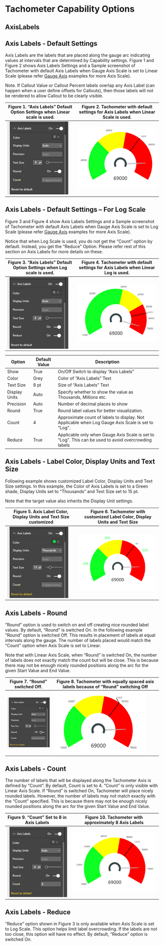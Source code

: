 ﻿
# Tachometer Capability Options

## AxisLabels

## Axis Labels - Default Settings
Axis Labels are the labels that are placed along the gauge arc indicating values at intervals that are determined by Capability settings. Figure 1 and Figure 2 shows Axis Labels Settings and a Sample screenshot of Tachometer with default Axis Labels when Gauge Axis Scale is set to Linear Scale (please refer [Gauge Axis](GaugeAxis.md) examples for more Axis Scale). 

Note. If Callout Value or Callout Percent labels overlap any Axis Label (can happen when a user define offsets for Callouts), then those labels will not be rendered to allow Callout to be clearly visible.

| Figure 1. “Axis Labels” Default Option Settings when Linear scale is used. | Figure 2. Tachometer with default settings for Axis Labels when Linear Scale is used. |
|---|---|
| <img src="images/AxisLabelsDefaults.png" alt="Drawing" width="200px">  | <img src="images/AxisLabelsDefaultsSample.png" alt="Drawing" width="300px"> |

## Axis Labels - Default Settings – For Log Scale
Figure 3 and Figure 4 show Axis Labels Settings and a Sample screenshot of Tachometer with default Axis Labels when Gauge Axis Scale is set to Log Scale (please refer [Gauge Axis](GaugeAxis.md) examples for more Axis Scale). 

Notice that when Log Scale is used, you do not get the “Count” option by default. Instead, you get the “Reduce” Option. Please refer rest of this section on Axis Labels for more details on these.

| Figure 3. “Axis Labels” Default Option Settings when Log scale is used. | Figure 4. Tachometer with default settings for Axis Labels when Linear Log is used. |
|---|---|
| <img src="images/AxisLabelsDefaultsLog.png" alt="Drawing" width="200px">  | <img src="images/AxisLabelsDefaultsLogSample.png" alt="Drawing" width="300px"> |

|Option|Default Value|Description|
|---|---|---|
|Show|True|On/Off Switch to display “Axis Labels”|
|Color|Grey|Color of “Axis Labels” Text|
|Text Size|8 pt|Size of “Axis Labels” Text|
|Display Units|Auto|Specify whether to show the value as Thousands, Millions etc.|
|Precision|Auto|Number of decimal places to show|
|Round|True|Round label values for better visualization.|
|Count|4|Approximate count of labels to display. Not Applicable when Log Gauge Axis Scale is set to “Log”.|
|Reduce|True|Applicable only when Gauge Axis Scale is set to “Log”. This can be used to avoid overcrowding labels|

## Axis Labels - Label Color, Display Units and Text Size
Following example shows customized Label Color, Display Units and Text Size settings. In this example, the Color of Axis Labels is set to a Green shade, Display Units set to “Thousands” and Text Size set to 15 pt. 

Note that the target value also inherits the Display Unit settings. 

| Figure 5. Axis Label Color, Display Units and Text Size customized | Figure 6. Tachometer with customized Label Color, Display Units and Text Size |
|---|---|
| <img src="images/AxisLabelsText.png" alt="Drawing" width="200px">  | <img src="images/AxisLabelsTextSample.png" alt="Drawing" width="300px"> |

## Axis Labels - Round
“Round” option is used to switch on and off creating nice rounded label values. By default, “Round” is switched On. In the following example “Round” option is switched Off. This results in placement of labels at equal intervals along the gauge. The number of labels placed would match the “Count” option when Axis Scale is set to Linear.

Note that with Linear Axis Scale, when “Round” is switched On, the number of labels does not exactly match the count but will be close. This is because there may not be enough nicely rounded positions along the arc for the given Start Value and End Value.

| Figure 7. “Round” switched Off. | Figure 8. Tachometer with equally spaced axis labels because of “Round” switching Off |
|---|---|
| <img src="images/AxisLabelsRound.png" alt="Drawing" width="200px">  | <img src="images/AxisLabelsRoundSample.png" alt="Drawing" width="300px"> |

## Axis Labels - Count
The number of labels that will be displayed along the Tachometer Axis is defined by “Count”. By default, Count is set to 4. “Count” is only visible with Linear Axis Scale.
If “Round” is switched On, Tachometer will place nicely rounded labels. However, the number of labels may not match exactly with the “Count” specified. This is because there may not be enough nicely rounded positions along the arc for the given Start Value and End Value.

| Figure 9. “Count” Set to 8 in Axis Labels | Figure 10. Tachometer with approximately 8 Axis Labels |
|---|---|
| <img src="images/AxisLabelsCount.png" alt="Drawing" width="200px">  | <img src="images/AxisLabelsCountSample.png" alt="Drawing" width="300px"> |

## Axis Labels - Reduce
“Reduce” option shown in Figure 3 is only available when Axis Scale is set to Log Scale. This option helps limit label overcrowding. If the labels are not too close, this option will have no effect. By default, “Reduce” option is switched On. 


